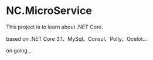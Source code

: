 # NC.MicroService

This project is to learn about .NET Core.

based on .NET Core 3.1、MySql、Consul、Polly、Ocelot...

on going...
